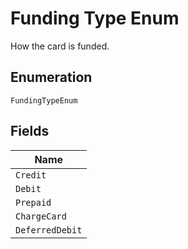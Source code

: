 
# Funding Type Enum

How the card is funded.

## Enumeration

`FundingTypeEnum`

## Fields

| Name |
|  --- |
| `Credit` |
| `Debit` |
| `Prepaid` |
| `ChargeCard` |
| `DeferredDebit` |

